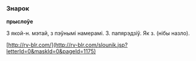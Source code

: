 ### Знарок
**прыслоўе**

З якой-н. мэтай, з пэўнымі намерамі. З. папярэдзіў. Як з. (нібы назло).

<a rel="author">[http://rv-blr.com/](http://rv-blr.com/slounik.jsp?letterId=0&maskId=0&pageId=1175)</a>
